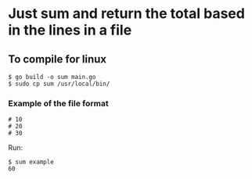 # Just sum and return the total based in the lines in a file

## To compile for linux
```
$ go build -o sum main.go
$ sudo cp sum /usr/local/bin/
```

### Example of the file format

```
# 10
# 20
# 30
```
Run:
```
$ sum example
60
```